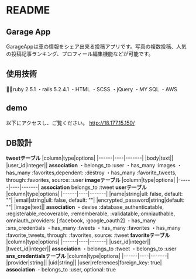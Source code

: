 # README
## Garage App
GarageAppは車の情報をシェア出来る投稿アプリです。写真の複数投稿、人気の投稿記事ランキング、プロフィール編集機能などが可能です。
## 使用技術
・ruby 2.5.1
・rails 5.2.4.1
・HTML
・SCSS
・jQuery
・MY SQL
・AWS
## demo
以下にアクセスし、ご覧ください。 http://18.177.15.150/
## DB設計
**tweetテーブル**
|column|type|options|
|------|----|-------|
|body|text||
|user_id|integer||
**association**
・belongs_to :user
・has_many :images
・has_many :favorites,dependent: :destroy
・has_many :favorite_tweets, through::favorites, source: :user
**imageテーブル**
|column|type|options|
|------|----|-------|
**association**
belongs_to :tweet
**userテーブル**
|column|type|options|
|------|----|-------|
|name|string|ull: false, default: ""|
|email|string|ull: false, default: ""|
|encrypted_password|string|default: ""|
|image|text||
**association**
・devise :database_authenticatable, :registerable,:recoverable, :rememberable, :validatable,:omniauthable, omniauth_providers: [:facebook, :google_oauth2]
・has_many :sns_credentials
・has_many :tweets
・has_many :favorites
・has_many :favorite_tweets, through: :favorites, source: :tweet
**favoriteテーブル**
|column|type|options|
|------|----|-------|
|user_id|integer||
|tweet_id|integer||
**association**
・belongs_to :tweet
・belongs_to :user
**sns_credentialsテーブル**
|column|type|options|
|------|----|-------|
|provider|string||
|uid|string||
|user|references|foreign_key: true|
**association**
・belongs_to :user, optional: true